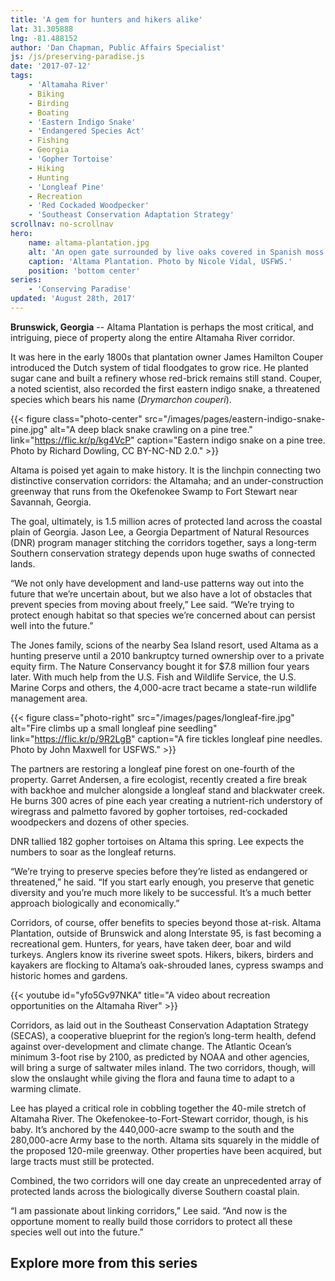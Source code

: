 ```yaml
---
title: 'A gem for hunters and hikers alike'
lat: 31.305888
lng: -81.488152
author: 'Dan Chapman, Public Affairs Specialist'
js: /js/preserving-paradise.js
date: '2017-07-12'
tags:
    - 'Altamaha River'
    - Biking
    - Birding
    - Boating
    - 'Eastern Indigo Snake'
    - 'Endangered Species Act'
    - Fishing
    - Georgia
    - 'Gopher Tortoise'
    - Hiking
    - Hunting
    - 'Longleaf Pine'
    - Recreation
    - 'Red Cockaded Woodpecker'
    - 'Southeast Conservation Adaptation Strategy'
scrollnav: no-scrollnav
hero:
    name: altama-plantation.jpg
    alt: 'An open gate surrounded by live oaks covered in Spanish moss.'
    caption: 'Altama Plantation. Photo by Nicole Vidal, USFWS.'
    position: 'bottom center'
series:
    - 'Conserving Paradise'
updated: 'August 28th, 2017'
---
```


**Brunswick, Georgia** -- Altama Plantation is perhaps the most critical, and intriguing, piece of property along the entire Altamaha River corridor.

It was here in the early 1800s that plantation owner James Hamilton Couper introduced the Dutch system of tidal floodgates to grow rice. He planted sugar cane and built a refinery whose red-brick remains still stand. Couper, a noted scientist, also recorded the first eastern indigo snake, a threatened species which bears his name (*Drymarchon couperi*).

{{< figure class="photo-center" src="/images/pages/eastern-indigo-snake-pine.jpg" alt="A deep black snake crawling on a pine tree." link="https://flic.kr/p/kg4VcP" caption="Eastern indigo snake on a pine tree. Photo by Richard Dowling, CC BY-NC-ND 2.0." >}}

Altama is poised yet again to make history. It is the linchpin connecting two distinctive conservation corridors: the Altamaha; and an under-construction greenway that runs from the Okefenokee Swamp to Fort Stewart near Savannah, Georgia.

The goal, ultimately, is 1.5 million acres of protected land across the coastal plain of Georgia. Jason Lee, a Georgia Department of Natural Resources (DNR) program manager stitching the corridors together, says a long-term Southern conservation strategy depends upon huge swaths of connected lands.

“We not only have development and land-use patterns way out into the future that we’re uncertain about, but we also have a lot of obstacles that prevent species from moving about freely,” Lee said. “We’re trying to protect enough habitat so that species we’re concerned about can persist well into the future.” 

The Jones family, scions of the nearby Sea Island resort, used Altama as a hunting preserve until a 2010  bankruptcy turned ownership over to a private equity firm. The Nature Conservancy bought it for $7.8 million four years later. With much help from the U.S. Fish and Wildlife Service, the U.S. Marine Corps and others, the 4,000-acre tract became a state-run wildlife management area.

{{< figure class="photo-right" src="/images/pages/longleaf-fire.jpg" alt="Fire climbs up a small longleaf pine seedling" link="https://flic.kr/p/9R2LgB" caption="A fire tickles longleaf pine needles. Photo by John Maxwell for USFWS." >}}

The partners are restoring a longleaf pine forest on one-fourth of the property. Garret Andersen, a fire ecologist, recently created a fire break with backhoe and mulcher alongside a longleaf stand and blackwater creek. He burns 300 acres of pine each year creating a nutrient-rich understory of wiregrass and palmetto favored by gopher tortoises, red-cockaded woodpeckers and dozens of other species. 

DNR tallied 182 gopher tortoises on Altama this spring. Lee expects the numbers to soar as the longleaf returns.

“We’re trying to preserve species before they’re listed as endangered or threatened,” he said. “If you start early enough, you preserve that genetic diversity and you’re much more likely to be successful. It’s a much better approach biologically and economically.”

Corridors, of course, offer benefits to species beyond those at-risk. Altama Plantation, outside of Brunswick and along Interstate 95, is fast becoming a recreational gem. Hunters, for years, have taken deer, boar and wild turkeys. Anglers know its riverine sweet spots. Hikers, bikers, birders and kayakers are flocking to Altama’s oak-shrouded lanes, cypress swamps and historic homes and gardens.

{{< youtube id="yfo5Gv97NKA" title="A video about recreation opportunities on the Altamaha River" >}}

Corridors, as laid out in the Southeast Conservation Adaptation Strategy (SECAS), a cooperative blueprint for the region’s long-term health, defend against over-development and climate change. The Atlantic Ocean’s minimum 3-foot rise by 2100, as predicted by NOAA and other agencies, will bring a surge of saltwater miles inland. The two corridors, though, will slow the onslaught while giving the flora and fauna time to adapt to a warming climate.

Lee has played a critical role in cobbling together the 40-mile stretch of Altamaha River. The Okefenokee-to-Fort-Stewart corridor, though, is his baby. It’s anchored by the 440,000-acre swamp to the south and the 280,000-acre Army base to the north. Altama sits squarely in the middle of the proposed 120-mile greenway. Other properties have been acquired, but large tracts must still be protected.

Combined, the two corridors will one day create an unprecedented array of protected lands across the biologically diverse Southern coastal plain.

“I am passionate about linking corridors,” Lee said. “And now is the opportune moment to really build those corridors to protect all these species well out into the future.”


## Explore more from this series

<div id='map' style="height: 60vh;"></div>

***Note:** Green areas on the map represent protected local, state and federal lands.
